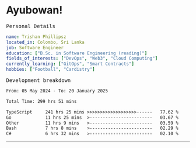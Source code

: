 # Ayubowan!

<samp>Personal Details</samp>

```yaml
name: Trishan Phillipsz
located_in: Colombo, Sri Lanka
job: Software Engineer
education: ["B.Sc. in Software Engineering (reading)"]
fields_of_interests: ["DevOps", "Web3", "Cloud Computing"]
currently_learning: ["GitOps", "Smart Contracts"]
hobbies: ["Football", "Cardistry"]
```

<samp>Development breakdown</samp>

<!--START_SECTION:waka-->

```txt
From: 05 May 2024 - To: 20 January 2025

Total Time: 299 hrs 51 mins

TypeScript     241 hrs 25 mins >>>>>>>>>>>>>>>>>>>------   77.62 %
Go             11 hrs 25 mins  >------------------------   03.67 %
Other          11 hrs 9 mins   >------------------------   03.59 %
Bash           7 hrs 8 mins    >------------------------   02.29 %
C#             6 hrs 32 mins   >------------------------   02.10 %
```

<!--END_SECTION:waka-->

---
